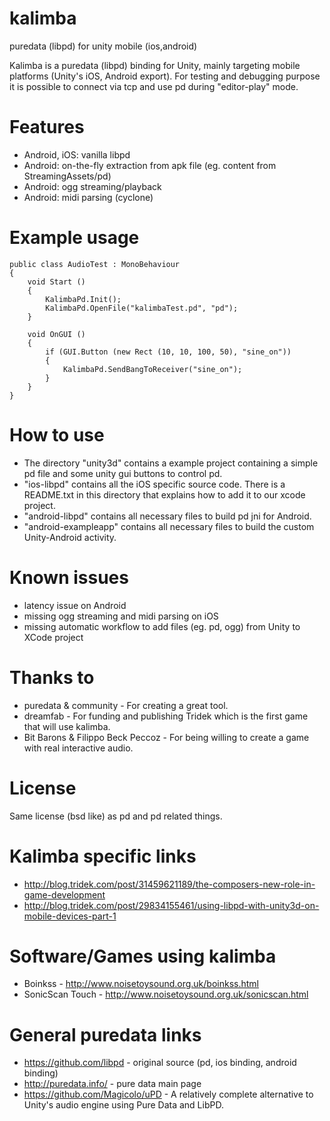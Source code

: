 kalimba
=======

puredata (libpd) for unity mobile (ios,android)

Kalimba is a puredata (libpd) binding for Unity, mainly targeting mobile platforms (Unity's iOS, Android export). For testing and debugging purpose it is possible to connect via tcp and use pd during "editor-play" mode.

Features
========
* Android, iOS: vanilla libpd
* Android: on-the-fly extraction from apk file (eg. content from StreamingAssets/pd)
* Android: ogg streaming/playback
* Android: midi parsing (cyclone)

Example usage
=============
	public class AudioTest : MonoBehaviour
	{
		void Start ()
		{
			KalimbaPd.Init();
			KalimbaPd.OpenFile("kalimbaTest.pd", "pd");
		}

		void OnGUI ()
		{
			if (GUI.Button (new Rect (10, 10, 100, 50), "sine_on")) 
			{
				KalimbaPd.SendBangToReceiver("sine_on");
			}
		}
	}

How to use
==========
* The directory "unity3d" contains a example project containing a simple pd file and some unity gui buttons to control pd.
* "ios-libpd" contains all the iOS specific source code. There is a README.txt in this directory that explains how to add it to our xcode project.
* "android-libpd" contains all necessary files to build pd jni for Android.
* "android-exampleapp" contains all necessary files to build the custom Unity-Android activity.

Known issues
============
* latency issue on Android
* missing ogg streaming and midi parsing on iOS
* missing automatic workflow to add files (eg. pd, ogg) from Unity to XCode project

Thanks to
=========
* puredata & community - For creating a great tool.
* dreamfab - For funding and publishing Tridek which is the first game that will use kalimba.
* Bit Barons & Filippo Beck Peccoz - For being willing to create a game with real interactive audio.

License
=======
Same license (bsd like) as pd and pd related things.

Kalimba specific links
======================
* http://blog.tridek.com/post/31459621189/the-composers-new-role-in-game-development
* http://blog.tridek.com/post/29834155461/using-libpd-with-unity3d-on-mobile-devices-part-1

Software/Games using kalimba
============================
* Boinkss - http://www.noisetoysound.org.uk/boinkss.html
* SonicScan Touch - http://www.noisetoysound.org.uk/sonicscan.html

General puredata links
======================
* https://github.com/libpd - original source (pd, ios binding, android binding)
* http://puredata.info/ - pure data main page
* https://github.com/Magicolo/uPD - A relatively complete alternative to Unity's audio engine using Pure Data and LibPD.
